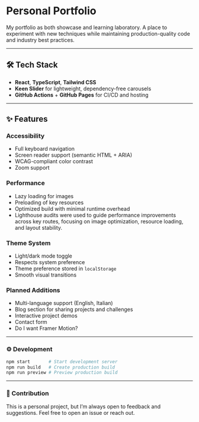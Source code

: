 # Personal Portfolio

My portfolio as both showcase and learning laboratory. A place to experiment with new techniques while maintaining production-quality code and industry best practices.

---

## 🛠 Tech Stack

- **React**, **TypeScript**, **Tailwind CSS**
- **Keen Slider** for lightweight, dependency-free carousels
- **GitHub Actions** + **GitHub Pages** for CI/CD and hosting

---

## ✨ Features

### Accessibility
- Full keyboard navigation  
- Screen reader support (semantic HTML + ARIA)  
- WCAG-compliant color contrast  
- Zoom support 

### Performance
- Lazy loading for images
- Preloading of key resources  
- Optimized build with minimal runtime overhead
- Lighthouse audits were used to guide performance improvements across key routes, focusing on image optimization, resource loading, and layout stability.  

### Theme System
- Light/dark mode toggle  
- Respects system preference  
- Theme preference stored in `localStorage`  
- Smooth visual transitions  

### Planned Additions
- Multi-language support (English, Italian)  
- Blog section for sharing projects and challenges  
- Interactive project demos  
- Contact form
- Do I want Framer Motion? 

---

### ⚙️ Development

```bash
npm start       # Start development server
npm run build   # Create production build
npm run preview # Preview production build
```

---

### 🤝 Contribution

This is a personal project, but I’m always open to feedback and suggestions. Feel free to open an issue or reach out.